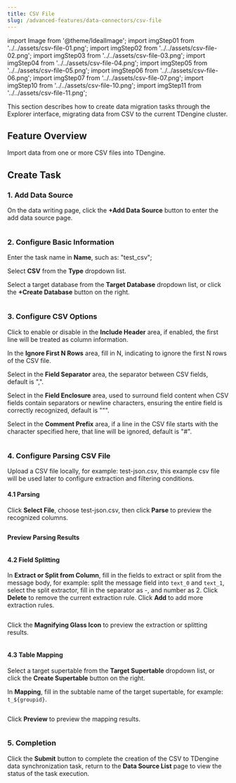 ```yaml
---
title: CSV File
slug: /advanced-features/data-connectors/csv-file
---
```


import Image from '@theme/IdealImage';
import imgStep01 from '../../assets/csv-file-01.png';
import imgStep02 from '../../assets/csv-file-02.png';
import imgStep03 from '../../assets/csv-file-03.png';
import imgStep04 from '../../assets/csv-file-04.png';
import imgStep05 from '../../assets/csv-file-05.png';
import imgStep06 from '../../assets/csv-file-06.png';
import imgStep07 from '../../assets/csv-file-07.png';
import imgStep10 from '../../assets/csv-file-10.png';
import imgStep11 from '../../assets/csv-file-11.png';

This section describes how to create data migration tasks through the Explorer interface, migrating data from CSV to the current TDengine cluster.

## Feature Overview

Import data from one or more CSV files into TDengine.

## Create Task

### 1. Add Data Source

On the data writing page, click the **+Add Data Source** button to enter the add data source page.

<figure>
<Image img={imgStep01} alt=""/>
</figure>

### 2. Configure Basic Information

Enter the task name in **Name**, such as: "test_csv";

Select **CSV** from the **Type** dropdown list.

Select a target database from the **Target Database** dropdown list, or click the **+Create Database** button on the right.

<figure>
<Image img={imgStep02} alt=""/>
</figure>

### 3. Configure CSV Options

Click to enable or disable in the **Include Header** area, if enabled, the first line will be treated as column information.

In the **Ignore First N Rows** area, fill in N, indicating to ignore the first N rows of the CSV file.

Select in the **Field Separator** area, the separator between CSV fields, default is ",".

Select in the **Field Enclosure** area, used to surround field content when CSV fields contain separators or newline characters, ensuring the entire field is correctly recognized, default is "\"".

Select in the **Comment Prefix** area, if a line in the CSV file starts with the character specified here, that line will be ignored, default is "#".

<figure>
<Image img={imgStep03} alt=""/>
</figure>

### 4. Configure Parsing CSV File

Upload a CSV file locally, for example: test-json.csv, this example csv file will be used later to configure extraction and filtering conditions.

#### 4.1 Parsing

Click **Select File**, choose test-json.csv, then click **Parse** to preview the recognized columns.

<figure>
<Image img={imgStep04} alt=""/>
</figure>

**Preview Parsing Results**

<figure>
<Image img={imgStep05} alt=""/>
</figure>

#### 4.2 Field Splitting

In **Extract or Split from Column**, fill in the fields to extract or split from the message body, for example: split the message field into `text_0` and `text_1`, select the split extractor, fill in the separator as -, and number as 2.
Click **Delete** to remove the current extraction rule.
Click **Add** to add more extraction rules.

<figure>
<Image img={imgStep06} alt=""/>
</figure>

Click the **Magnifying Glass Icon** to preview the extraction or splitting results.

<figure>
<Image img={imgStep07} alt=""/>
</figure>

<!-- In **Filter**, fill in the filtering conditions, for example: fill in `id != 1`, then only data with id not equal to 1 will be written into TDengine.
Click **Delete** to remove the current filtering rule.

![csv-08.png](./csv-08.png)

Click the **Magnifying Glass Icon** to view the preview filtering results.

![csv-09.png](./csv-09.png) -->

#### 4.3 Table Mapping

Select a target supertable from the **Target Supertable** dropdown list, or click the **Create Supertable** button on the right.

In **Mapping**, fill in the subtable name of the target supertable, for example: `t_${groupid}`.

<figure>
<Image img={imgStep10} alt=""/>
</figure>

Click **Preview** to preview the mapping results.

<figure>
<Image img={imgStep11} alt=""/>
</figure>

### 5. Completion

Click the **Submit** button to complete the creation of the CSV to TDengine data synchronization task, return to the **Data Source List** page to view the status of the task execution.
